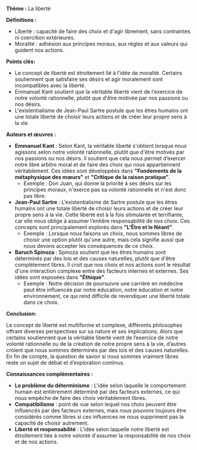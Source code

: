 **Thème :** La liberté

**Définitions :**

* Liberté : capacité de faire des choix et d'agir librement, sans contraintes ni coercition extérieures.
* Moralité : adhésion aux principes moraux, aux règles et aux valeurs qui guident nos actions.

**Points clés:**

* Le concept de liberté est étroitement lié à l'idée de moralité. Certains soutiennent que satisfaire ses désirs et agir moralement sont incompatibles avec la liberté.
* Emmanuel Kant soutient que la véritable liberté vient de l'exercice de notre volonté rationnelle, plutôt que d'être motivée par nos passions ou nos désirs.
* L'existentialisme de Jean-Paul Sartre postule que les êtres humains ont une totale liberté de choisir leurs actions et de créer leur propre sens à la vie.

**Auteurs et œuvres :**

* **Emmanuel Kant** : Selon Kant, la véritable liberté s'obtient lorsque nous agissons selon notre volonté rationnelle, plutôt que d'être motivés par nos passions ou nos désirs. Il soutient que cela nous permet d’exercer notre libre arbitre moral et de faire des choix qui nous appartiennent véritablement. Ces idées sont développées dans **"Fondements de la métaphysique des mœurs"** et **"Critique de la raison pratique"**.
  + Exemple : Don Juan, qui donne la priorité à ses désirs sur les principes moraux, n'exerce pas sa volonté rationnelle et n'est donc pas libre.
* **Jean-Paul Sartre** : L'existentialisme de Sartre postule que les êtres humains ont une totale liberté de choisir leurs actions et de créer leur propre sens à la vie. Cette liberté est à la fois stimulante et terrifiante, car elle nous oblige à assumer l’entière responsabilité de nos choix. Ces concepts sont principalement explorés dans **"L'Être et le Néant"**.
  + Exemple : Lorsque nous faisons un choix, nous sommes libres de choisir une option plutôt qu'une autre, mais cela signifie aussi que nous devons accepter les conséquences de ce choix.
* **Baruch Spinoza** : Spinoza soutient que les êtres humains sont déterminés par des lois et des causes naturelles, plutôt que d'être complètement libres. Il croit que nos choix et nos actions sont le résultat d'une interaction complexe entre des facteurs internes et externes. Ses idées sont exposées dans **"Éthique"**.
  + Exemple : Notre décision de poursuivre une carrière en médecine peut être influencée par notre éducation, notre éducation et notre environnement, ce qui rend difficile de revendiquer une liberté totale dans ce choix.

**Conclusion:**

Le concept de liberté est multiforme et complexe, différents philosophes offrant diverses perspectives sur sa nature et ses implications. Alors que certains soutiennent que la véritable liberté vient de l’exercice de notre volonté rationnelle ou de la création de notre propre sens à la vie, d’autres croient que nous sommes déterminés par des lois et des causes naturelles. En fin de compte, la question de savoir si nous sommes vraiment libres reste un sujet de débat et d’exploration continus.

**Connaissances complémentaires :**

* **Le problème du déterminisme** : L'idée selon laquelle le comportement humain est entièrement déterminé par des facteurs externes, ce qui nous empêche de faire des choix véritablement libres.
* **Compatibilisme** : point de vue selon lequel nos choix peuvent être influencés par des facteurs externes, mais nous pouvons toujours être considérés comme libres si ces influences ne nous suppriment pas la capacité de choisir autrement.
* **Liberté et responsabilité** : L'idée selon laquelle notre liberté est étroitement liée à notre volonté d'assumer la responsabilité de nos choix et de nos actions.
